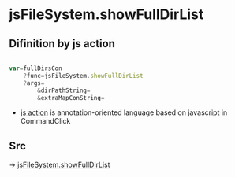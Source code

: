 # jsFileSystem.showFullDirList

## Difinition by js action

```js.js

var=fullDirsCon
	?func=jsFileSystem.showFullDirList
	?args=
		&dirPathString=
		&extraMapConString=
```

- [js action](#) is annotation-oriented language based on javascript in CommandClick

## Src

-> [jsFileSystem.showFullDirList](https://github.com/puutaro/CommandClick/blob/master/app/src/main/java/com/puutaro/commandclick/fragment_lib/terminal_fragment/js_interface/file/JsFileSystem.kt#L325)


